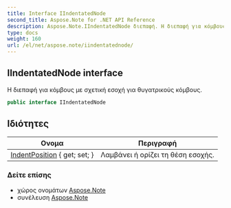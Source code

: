 ```yaml
---
title: Interface IIndentatedNode
second_title: Aspose.Note for .NET API Reference
description: Aspose.Note.IIndentatedNode διεπαφή. Η διεπαφή για κόμβους με σχετική εσοχή για θυγατρικούς κόμβους.
type: docs
weight: 160
url: /el/net/aspose.note/iindentatednode/
---
```

## IIndentatedNode interface

Η διεπαφή για κόμβους με σχετική εσοχή για θυγατρικούς κόμβους.

```csharp
public interface IIndentatedNode
```

## Ιδιότητες

| Ονομα | Περιγραφή |
| --- | --- |
| [IndentPosition](../../aspose.note/iindentatednode/indentposition/) { get; set; } | Λαμβάνει ή ορίζει τη θέση εσοχής. |

### Δείτε επίσης

* χώρος ονομάτων [Aspose.Note](../../aspose.note/)
* συνέλευση [Aspose.Note](../../)


